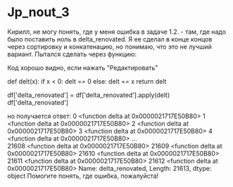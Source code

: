 # Jp_nout_3
Кирилл, не могу понять, где у меня ошибка в задаче 1.2. - там, где надо было поставить ноль в delta_renovated.
Я ее сделал в конце концов через сортировку и конкатенацию, но понимаю, что это не лучший вариант. 
Пытался сделать через функцию: 

Код хорошо видно, если нажать "Редактировать"


def delt(x):
    if x < 0:
       delt == 0
    else:
        delt == x 
    return delt
    
df['delta_renovated'] = df['delta_renovated'].apply(delt)
df['delta_renovated']


но получается ответ: 
0        <function delta at 0x0000021717E50B80>
1        <function delta at 0x0000021717E50B80>
2        <function delta at 0x0000021717E50B80>
3        <function delta at 0x0000021717E50B80>
4        <function delta at 0x0000021717E50B80>
                          ...                  
21608    <function delta at 0x0000021717E50B80>
21609    <function delta at 0x0000021717E50B80>
21610    <function delta at 0x0000021717E50B80>
21611    <function delta at 0x0000021717E50B80>
21612    <function delta at 0x0000021717E50B80>
Name: delta_renovated, Length: 21613, dtype: object
Помогите понять, где ошибка, пожалуйста!
